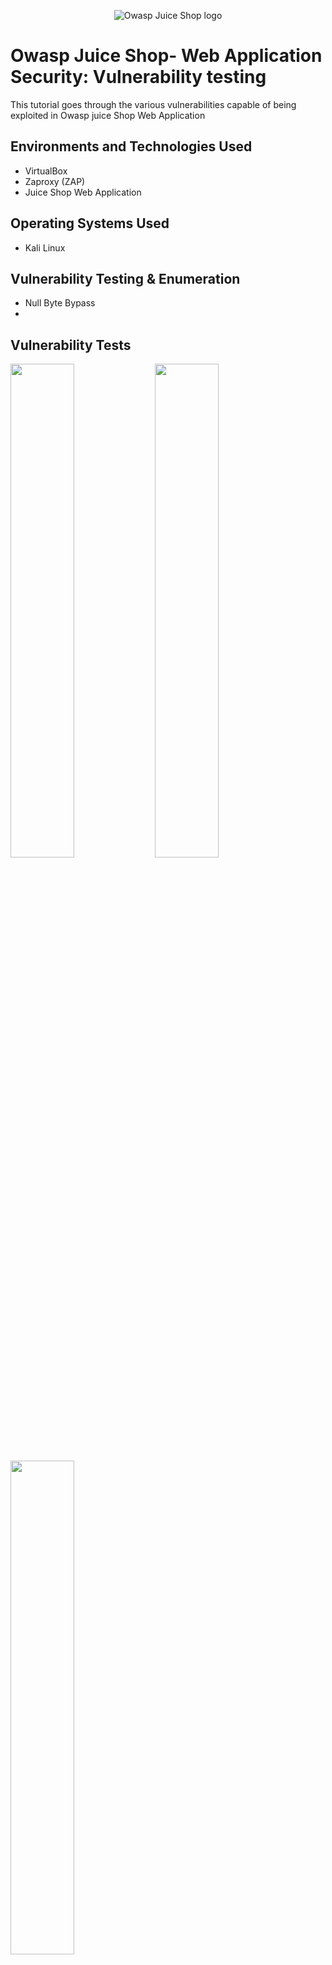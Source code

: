 <p align="center">
<img src="https://github.com/riek10/owasp-juice-shop/assets/113129662/da1bbd79-3264-4da9-9019-01f16fda61e0"
 alt="Owasp Juice Shop logo"/>
</p>

<h1>Owasp Juice Shop- Web Application Security: Vulnerability testing </h1>
This tutorial goes through the various vulnerabilities capable of being exploited in Owasp juice Shop Web Application<br />

<h2>Environments and Technologies Used</h2>

- VirtualBox
- Zaproxy (ZAP)
- Juice Shop Web Application

<h2>Operating Systems Used </h2>

- Kali Linux</b> 

<h2>Vulnerability Testing & Enumeration</h2>

- Null Byte Bypass
- 

<h2>Vulnerability Tests</h2>

<p>
<img src="https://github.com/riek10/owasp-juice-shop/assets/113129662/b9905956-50e5-484b-948f-752843d2b5a5" height="45%" width="45%"/>
<img src="https://github.com/riek10/owasp-juice-shop/assets/113129662/0270e8fe-e8c0-41d4-8b25-e221696e1e13" height="45%" width="45%"/>
<img src="https://github.com/riek10/owasp-juice-shop/assets/113129662/022afd5e-3953-4812-b142-a5ccff26c4af" height="45%" width="45%"/>

</p>
<p>
The first vulnerability that was tested on the Juice Shop web application was a Null Byte Bypass. This is a technique in which you input data that would otherwise be filtered out. This can be used to bypass upload restrictions or in this case view a file that isn't viewable in its current format. I opted to use the Null Byte Character "%2500" in order to view the "Package.Json.bak" file that i discovered in the hidden ftp page. I used Zaproxy which is a web application scanner in order to change the parameters of package.json.bak file search and insert the bypass to gain access to the file. As you can see the null byte characters were able to trick the web application into thinking the json.bak file was instead a .md file which i was then able to view.
</p>
<br />
